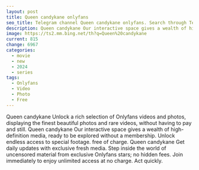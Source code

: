 ```yaml
---
layout: post
title: Queen candykane onlyfans
seo_title: Telegram channel Queen candykane onlyfans. Search through Telegram channels. Catalog of telegram channels.
description: Queen candykane Our interactive space gives a wealth of high-definition media, ready to be explored without a membership. Unlock endless access to special footage
image: https://ts2.mm.bing.net/th?q=Queen%20candykane
current: 815
change: 6967
categories:
  - movie
  - new
  - 2024
  - series
tags: 
  - Onlyfans
  - Video
  - Photo
  - Free
---
```


Queen candykane Unlock a rich selection of Onlyfans videos and photos, displaying the finest beautiful photos and rare videos, without having to pay and still. Queen candykane Our interactive space gives a wealth of high-definition media, ready to be explored without a membership. Unlock endless access to special footage. free of charge. Queen candykane Get daily updates with exclusive fresh media. Step inside the world of uncensored material from exclusive Onlyfans stars; no hidden fees. Join immediately to enjoy unlimited access at no charge. Act quickly.
